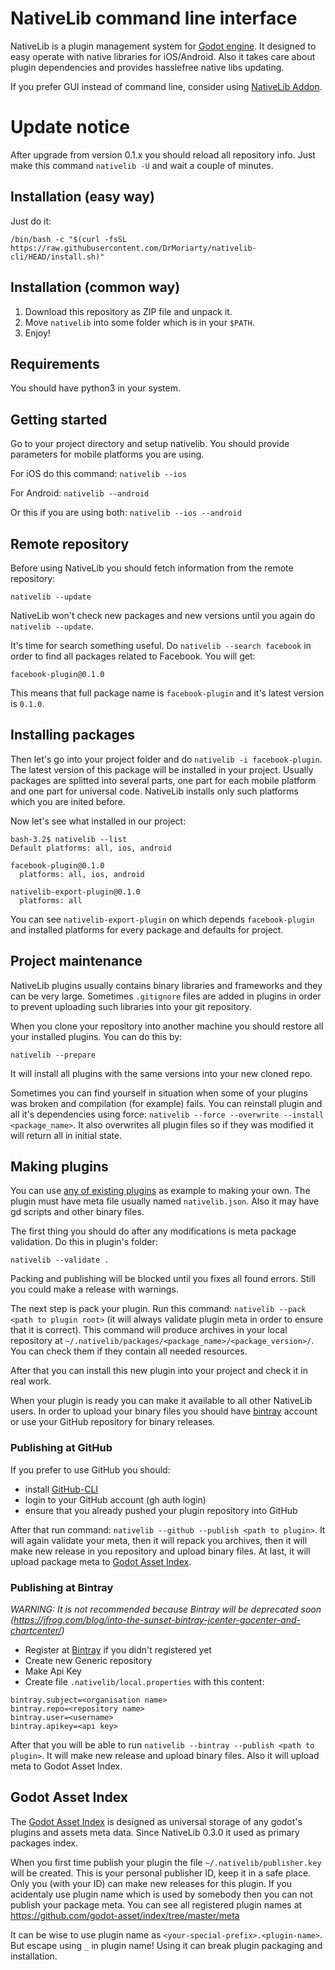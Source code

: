 # NativeLib command line interface

NativeLib is a plugin management system for [Godot engine](http://godotengine.org/). It designed to easy operate with native libraries for iOS/Android. Also it takes care about plugin dependencies and provides hasslefree native libs updating.

If you prefer GUI instead of command line, consider using [NativeLib Addon](https://github.com/DrMoriarty/nativelib).

# Update notice

After upgrade from version 0.1.x you should reload all repository info. Just make this command `nativelib -U` and wait a couple of minutes.

## Installation (easy way)

Just do it: 

```
/bin/bash -c "$(curl -fsSL https://raw.githubusercontent.com/DrMoriarty/nativelib-cli/HEAD/install.sh)"
```

## Installation (common way)

1. Download this repository as ZIP file and unpack it. 
2. Move `nativelib` into some folder which is in your `$PATH`.
3. Enjoy!

## Requirements

You should have python3 in your system.

## Getting started

Go to your project directory and setup nativelib. You should provide parameters for mobile platforms you are using.

For iOS do this command: `nativelib --ios`

For Android: `nativelib --android`

Or this if you are using both: `nativelib --ios --android`

## Remote repository

Before using NativeLib you should fetch information from the remote repository: 

```nativelib --update```

NativeLib won't check new packages and new versions until you again do `nativelib --update`.

It's time for search something useful. Do `nativelib --search facebook` in order to find all packages related to Facebook.
You will get:
```
facebook-plugin@0.1.0
```

This means that full package name is `facebook-plugin` and it's latest version is `0.1.0`.

## Installing packages

Then let's go into your project folder and do `nativelib -i facebook-plugin`. The latest version of this package will be installed in your project. Usually packages are splitted into several parts, one part for each mobile platform and one part for universal code. NativeLib installs only such platforms which you are inited before.

Now let's see what installed in our project:

```
bash-3.2$ nativelib --list
Default platforms: all, ios, android

facebook-plugin@0.1.0
  platforms: all, ios, android

nativelib-export-plugin@0.1.0
  platforms: all
```

You can see `nativelib-export-plugin` on which depends `facebook-plugin` and installed platforms for every package and defaults for project.

## Project maintenance

NativeLib plugins usually contains binary libraries and frameworks and they can be very large. Sometimes `.gitignore` files are added in plugins in order to prevent uploading such libraries into your git repository.

When you clone your repository into another machine you should restore all your installed plugins. You can do this by:

```
nativelib --prepare
```

It will install all plugins with the same versions into your new cloned repo. 

Sometimes you can find yourself in situation when some of your plugins was broken and compilation (for example) fails. You can reinstall plugin and all it's dependencies using force: `nativelib --force --overwrite --install <package_name>`. It also overwrites all plugin files so if they was modified it will return all in initial state.

## Making plugins

You can use [any of existing plugins](https://github.com/topics/nativelib) as example to making your own. The plugin must have meta file usually named `nativelib.json`. Also it may have gd scripts and other binary files.

The first thing you should do after any modifications is meta package validation. Do this in plugin's folder:

```
nativelib --validate .
```
Packing and publishing will be blocked until you fixes all found errors. Still you could make a release with warnings.

The next step is pack your plugin. Run this command: `nativelib --pack <path to plugin root>` (it will always validate plugin meta in order to ensure that it is correct). This command will produce archives in your local repository at `~/.nativelib/packages/<package_name>/<package_version>/`. You can check them if they contain all needed resources.

After that you can install this new plugin into your project and check it in real work.

When your plugin is ready you can make it available to all other NativeLib users. In order to upload your binary files you should have [bintray](https://bintray.com) account or use your GitHub repository for binary releases.

### Publishing at GitHub

If you prefer to use GitHub you should:
- install [GitHub-CLI](https://cli.github.com)
- login to your GitHub account (gh auth login)
- ensure that you already pushed your plugin repository into GitHub

After that run command: `nativelib --github --publish <path to plugin>`. It will again validate your meta, then it will repack you archives, then it will make new release in you repository and upload binary files. At last, it will upload package meta to [Godot Asset Index](https://github.com/godot-asset/index).

### Publishing at Bintray

*WARNING: It is not recommended because Bintray will be deprecated soon (https://jfrog.com/blog/into-the-sunset-bintray-jcenter-gocenter-and-chartcenter/)*

- Register at [Bintray](https://bintray.com) if you didn't registered yet
- Create new Generic repository
- Make Api Key
- Create file `.nativelib/local.properties` with this content:
```
bintray.subject=<organisation name>
bintray.repo=<repository name>
bintray.user=<username>
bintray.apikey=<api key>
```

After that you will be able to run `nativelib --bintray --publish <path to plugin>`. It will make new release and upload binary files. Also it will upload meta to Godot Asset Index.

## Godot Asset Index

The [Godot Asset Index](https://github.com/godot-asset/index) is designed as universal storage of any godot's plugins and assets meta data. Since NativeLib 0.3.0 it used as primary packages index.

When you first time publish your plugin the file `~/.nativelib/publisher.key` will be created. This is your personal publisher ID, keep it in a safe place. Only you (with your ID) can make new releases for this plugin. If you acidentaly use plugin name which is used by somebody then you can not publish your package meta. You can see all registered plugin names at https://github.com/godot-asset/index/tree/master/meta

It can be wise to use plugin name as `<your-special-prefix>.<plugin-name>`. But escape using `_` in plugin name! Using it can break plugin packaging and installation.
